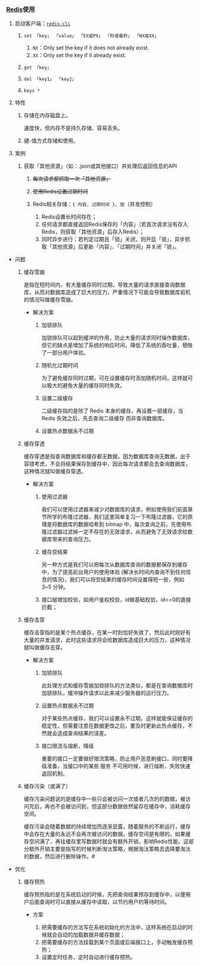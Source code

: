 ### [Redis](https://github.com/antirez/redis)使用
1. 启动客户端：[`redis-cli`](https://redis.io/commands)

    1. `set 「key」 「value」 「EX或PX」 「秒或毫秒」 「NX或XX」`

        1. `NX`：Only set the key if it does not already exist.
        2. `XX`：Only set the key if it already exist.
    2. `get 「key」`
    3. `del 「key1」 「key2」`
    4. `keys *`
2. 特性

    1. 存储在内存磁盘上。

        速度快，但内存不是持久存储、容易丢失。
    2. 键-值方式存储和使用。
3. 案例

    1. 获取「其他资源」（如：.json或其他接口）并处理后返回信息的API

        1. ~~每次请求都抓取一次「其他资源」~~
        2. ~~使用Redis设置过期时间~~
        3. Redis相关存储：`{ 内容, 过期时间 }`、`锁`（并发控制）

            1. Redis设置长时间存在；
            2. 任何请求都直接返回Redis保存的「内容」（若首次请求没有存入Redis，则获取「其他资源」后存入Redis）；
            3. 同时异步进行：若判定过期且「锁」关闭，则开启「锁」，异步抓取「其他资源」后更新「内容」、「过期时间」并关闭「锁」。

- 问题

    1. 缓存雪崩

        是指在短时间内，有大量缓存同时过期，导致大量的请求直接查询数据库，从而对数据库造成了巨大的压力，严重情况下可能会导致数据库宕机的情况叫做缓存雪崩。

        - 解决方案

            1. 加锁排队

                加锁排队可以起到缓冲的作用，防止大量的请求同时操作数据库，但它的缺点是增加了系统的响应时间，降低了系统的吞吐量，牺牲了一部分用户体验。
            2. 随机化过期时间

                为了避免缓存同时过期，可在设置缓存时添加随机时间，这样就可以极大的避免大量的缓存同时失效。
            3. 设置二级缓存

                二级缓存指的是除了 Redis 本身的缓存，再设置一层缓存，当 Redis 失效之后，先去查询二级缓存 而非查询数据库。
            4. 设置热点数据永不过期
    2. 缓存穿透

        缓存穿透是指查询数据库和缓存都无数据，因为数据库查询无数据，出于容错考虑，不会将结果保存到缓存中，因此每次请求都会去查询数据库，这种情况就叫做缓存穿透。

        - 解决方案

            1. 使用过滤器

                我们可以使用过滤器来减少对数据库的请求，例如使用我们前面章节所学的布隆过滤器，我们这里简单复习一下布隆过滤器，它的原理是将数据库的数据哈希到 bitmap 中，每次查询之前，先使用布隆过滤器过滤掉一定不存在的无效请求，从而避免了无效请求给数据库带来的查询压力。
            2. 缓存空结果

                另一种方式是我们可以把每次从数据库查询的数据都保存到缓存中，为了提高前台用户的使用体验 (解决长时间内查询不到任何信息的情况)，我们可以将空结果的缓存时间设置得短一些，例如 3~5 分钟。
            3. 接口层增加校验，如用户鉴权校验，id做基础校验，id<=0的直接拦截；
    3. 缓存击穿

        缓存击穿指的是某个热点缓存，在某一时刻恰好失效了，然后此时刚好有大量的并发请求，此时这些请求将会给数据库造成巨大的压力，这种情况就叫做缓存击穿。

        - 解决方案

            1. 加锁排队

                此处理方式和缓存雪崩加锁排队的方法类似，都是在查询数据库时加锁排队，缓冲操作请求以此来减少服务器的运行压力。
            2. 设置热点数据永不过期

                对于某些热点缓存，我们可以设置永不过期，这样就能保证缓存的稳定性，但需要注意在数据更改之后，要及时更新此热点缓存，不然就会造成查询结果的误差。
            3. 接口限流与熔断，降级

                重要的接口一定要做好限流策略，防止用户恶意刷接口，同时要降级准备，当接口中的某些 服务 不可用时候，进行熔断，失败快速返回机制。
    4. 缓存污染（或满了）

        缓存污染问题说的是缓存中一些只会被访问一次或者几次的的数据，被访问完后，再也不会被访问到，但这部分数据依然留存在缓存中，消耗缓存空间。

        缓存污染会随着数据的持续增加而逐渐显露，随着服务的不断运行，缓存中会存在大量的永远不会再次被访问的数据。缓存空间是有限的，如果缓存空间满了，再往缓存里写数据时就会有额外开销，影响Redis性能。这部分额外开销主要是指写的时候判断淘汰策略，根据淘汰策略去选择要淘汰的数据，然后进行删除操作。#
- 优化

    1. 缓存预热

        缓存预热指的是在系统启动的时候，先把查询结果预存到缓存中，以便用户后面查询时可以直接从缓存中读取，以节约用户的等待时间。

        - 方案

            1. 把需要缓存的方法写在系统初始化的方法中，这样系统在启动的时候就会自动的加载数据并缓存数据；
            2. 把需要缓存的方法挂载到某个页面或后端接口上，手动触发缓存预热；
            3. 设置定时任务，定时自动进行缓存预热。
